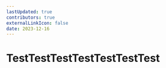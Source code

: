 ```yaml
---
lastUpdated: true
contributors: true
externalLinkIcon: false
date: 2023-12-16
---
```

# TestTestTestTestTestTestTest